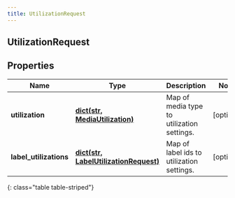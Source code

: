 ```yaml
---
title: UtilizationRequest
---
```

## UtilizationRequest

## Properties

|Name | Type | Description | Notes|
|------------ | ------------- | ------------- | -------------|
| **utilization** | [**dict(str, MediaUtilization)**](MediaUtilization.html) | Map of media type to utilization settings. | [optional] |
| **label_utilizations** | [**dict(str, LabelUtilizationRequest)**](LabelUtilizationRequest.html) | Map of label ids to utilization settings. | [optional] |
{: class="table table-striped"}


